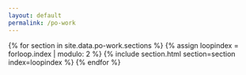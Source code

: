 ```yaml
---
layout: default
permalink: /po-work
---
```


{% for section in site.data.po-work.sections %}
{% assign loopindex = forloop.index | modulo: 2 %}
{% include section.html section=section index=loopindex %}
{% endfor %}